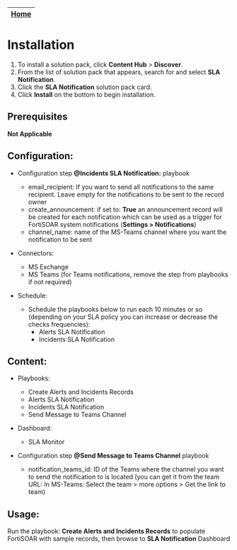 | [Home](https://github.com/fortinet-fortisoar/solution-pack-sla-notification/blob/release/1.0.0/README.md) |
|--------------------------------------------|

# Installation

1. To install a solution pack, click **Content Hub** > **Discover**.
2. From the list of solution pack that appears, search for and select **SLA Notification**.
3. Click the **SLA Notification** solution pack card.
4. Click **Install** on the bottom to begin installation.

## Prerequisites
**Not Applicable**

## Configuration:
- Configuration step **@Incidents SLA Notification:** playbook
    -  email_recipient: If you want to send all notifications to the same recipient. Leave empty for the notifications to be sent to the record owner
    -  create_announcement: if set to: **True** an announcement record will be created for each notification which can be used as a trigger for FortiSOAR system notifications (**Settings > Notifications**)
    -  channel_name: name of the MS-Teams channel where you want the notification to be sent

- Connectors:
    - MS Exchange
    - MS Teams (for Teams notifications, remove the step from playbooks if not required)

- Schedule:
    - Schedule the playbooks below to run each 10 minutes or so (depending on your SLA policy you can increase or decrease the checks frequencies):
        - Alerts SLA Notification
        - Incidents SLA Notification

## Content:
- Playbooks:
    - Create Alerts and Incidents Records
    - Alerts SLA Notification
    - Incidents SLA Notification
    - Send Message to Teams Channel
- Dashboard:
   - SLA Monitor

- Configuration step **@Send Message to Teams Channel** playbook
    -  notification_teams_id: ID of the Teams where the channel you want to send the notification to is located (you can get it from the team URL: In MS-Teams: Select the team > more options > Get the link to team)

## Usage:

Run the playbook: **Create Alerts and Incidents Records** to populate FortiSOAR with sample records, then browse to **SLA Notification** Dashboard
